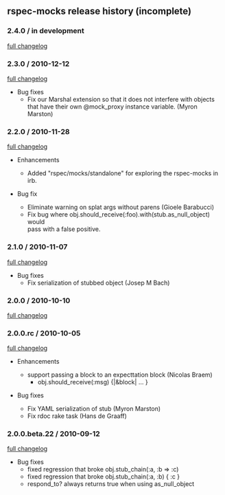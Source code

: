 ## rspec-mocks release history (incomplete)

### 2.4.0 / in development

[full changelog](http://github.com/rspec/rspec-mocks/compare/v2.3.0...master)

### 2.3.0 / 2010-12-12

[full changelog](http://github.com/rspec/rspec-mocks/compare/v2.2.0...v2.3.0)

* Bug fixes 
  * Fix our Marshal extension so that it does not interfere with objects that
    have their own @mock_proxy instance variable. (Myron Marston)

### 2.2.0 / 2010-11-28

[full changelog](http://github.com/rspec/rspec-mocks/compare/v2.1.0...v2.2.0)

* Enhancements
  * Added "rspec/mocks/standalone" for exploring the rspec-mocks in irb.

* Bug fix
  * Eliminate warning on splat args without parens (Gioele Barabucci)
  * Fix bug where obj.should_receive(:foo).with(stub.as_null_object) would                                                                                                      
    pass with a false positive.

### 2.1.0 / 2010-11-07

[full changelog](http://github.com/rspec/rspec-mocks/compare/v2.0.1...v2.1.0)

* Bug fixes
  * Fix serialization of stubbed object (Josep M Bach)

### 2.0.0 / 2010-10-10

[full changelog](http://github.com/rspec/rspec-mocks/compare/v2.0.0.beta.22...v2.0.0)

### 2.0.0.rc / 2010-10-05

[full changelog](http://github.com/rspec/rspec-mocks/compare/v2.0.0.beta.22...v2.0.0.rc)

* Enhancements
  * support passing a block to an expecttation block (Nicolas Braem)
    * obj.should_receive(:msg) {|&block| ... }

* Bug fixes
  * Fix YAML serialization of stub (Myron Marston)
  * Fix rdoc rake task (Hans de Graaff)

### 2.0.0.beta.22 / 2010-09-12

[full changelog](http://github.com/rspec/rspec-mocks/compare/v2.0.0.beta.20...v2.0.0.beta.22)

* Bug fixes
  * fixed regression that broke obj.stub_chain(:a, :b => :c)
  * fixed regression that broke obj.stub_chain(:a, :b) { :c }
  * respond_to? always returns true when using as_null_object
